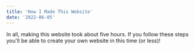 ```yaml
---
title: 'How I Made This Website'
date: '2022-06-05'
---
```


In all, making this website took about five hours. If you follow these steps you'll be able to create 
your own website in this time (or less)!